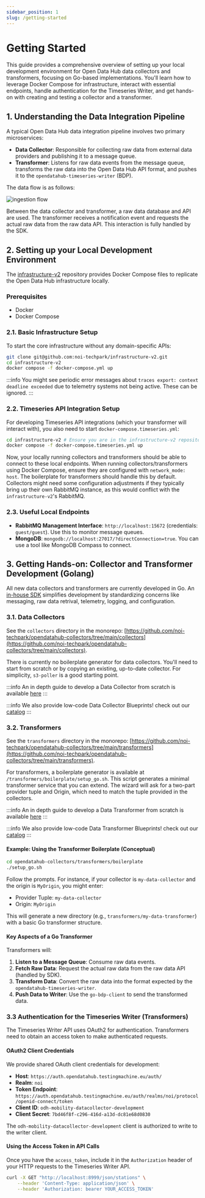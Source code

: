 ```yaml
---
sidebar_position: 1
slug: /getting-started
---
```


# Getting Started

This guide provides a comprehensive overview of setting up your local development environment for Open Data Hub data collectors and transformers, focusing on Go-based implementations. You'll learn how to leverage Docker Compose for infrastructure, interact with essential endpoints, handle authentication for the Timeseries Writer, and get hands-on with creating and testing a collector and a transformer.

## 1. Understanding the Data Integration Pipeline

A typical Open Data Hub data integration pipeline involves two primary microservices:

* **Data Collector**: Responsible for collecting raw data from external data providers and publishing it to a message queue.
* **Transformer**: Listens for raw data events from the message queue, transforms the raw data into the Open Data Hub API format, and pushes it to the `opendatahub-timeseries-writer` (BDP).

The data flow is as follows:

![ingestion flow](/img/documentation/ingestion-flow.svg)

Between the data collector and transformer, a raw data database and API are used. The transformer receives a notification event and requests the actual raw data from the raw data API. This interaction is fully handled by the SDK.

## 2. Setting up your Local Development Environment

The [infrastructure-v2](https://github.com/noi-techpark/infrastructure-v2) repository provides Docker Compose files to replicate the Open Data Hub infrastructure locally.

### Prerequisites

* Docker
* Docker Compose

### 2.1. Basic Infrastructure Setup

To start the core infrastructure without any domain-specific APIs:

```bash
git clone git@github.com:noi-techpark/infrastructure-v2.git
cd infrastructure-v2
docker compose -f docker-compose.yml up
````

:::info
You might see periodic error messages about `traces export: context deadline exceeded` due to telemetry systems not being active. These can be ignored.
:::

### 2.2. Timeseries API Integration Setup

For developing Timeseries API integrations (which your transformer will interact with), you also need to start `docker-compose.timeseries.yml`:

```bash
cd infrastructure-v2 # Ensure you are in the infrastructure-v2 repository
docker compose -f docker-compose.timeseries.yml up
```

Now, your locally running collectors and transformers should be able to connect to these local endpoints. When running collectors/transformers using Docker Compose, ensure they are configured with `network_mode: host`. The boilerplate for transformers should handle this by default. Collectors might need some configuration adjustments if they typically bring up their own RabbitMQ instance, as this would conflict with the `infrastructure-v2`'s RabbitMQ.

### 2.3. Useful Local Endpoints

  * **RabbitMQ Management Interface**: `http://localhost:15672` (credentials: `guest/guest`). Use this to monitor message queues.
  * **MongoDB**: `mongodb://localhost:27017/?directConnection=true`. You can use a tool like MongoDB Compass to connect.

## 3. Getting Hands-on: Collector and Transformer Development (Golang)

All new data collectors and transformers are currently developed in Go. An [in-house SDK](https://github.com/noi-techpark/opendatahub-go-sdk) simplifies development by standardizing concerns like messaging, raw data retrival, telemetry, logging, and configuration.

### 3.1. Data Collectors

See the `collectors` directory in the monorepo: [https://github.com/noi-techpark/opendatahub-collectors/tree/main/collectors](https://github.com/noi-techpark/opendatahub-collectors/tree/main/collectors).

There is currently no boilerplate generator for data collectors. You'll need to start from scratch or by copying an existing, up-to-date collector. For simplicity, `s3-poller` is a good starting point.

:::info
An in depth guide to develop a Data Collector from scratch is available [here](data-collector-from-scratch.mdx)
:::

:::info
We also provide low-code Data Collector Blueprints! check out our [catalog](category/data-collector-blueprints)
:::


### 3.2. Transformers

See the `transformers` directory in the monorepo: [https://github.com/noi-techpark/opendatahub-collectors/tree/main/transformers](https://github.com/noi-techpark/opendatahub-collectors/tree/main/transformers).

For transformers, a boilerplate generator is available at `/transformers/boilerplate/setup_go.sh`. This script generates a minimal transformer service that you can extend. The wizard will ask for a two-part provider tuple and Origin, which need to match the tuple provided in the collectors.

:::info
An in depth guide to develop a Data Transformer from scratch is available [here](data-transformer-from-scratch.mdx)
:::

:::info
We also provide low-code Data Transformer Blueprints! check out our [catalog](category/data-transformer-blueprints)
:::

#### Example: Using the Transformer Boilerplate (Conceptual)

```bash
cd opendatahub-collectors/transformers/boilerplate
./setup_go.sh
```

Follow the prompts. For instance, if your collector is `my-data-collector` and the origin is `MyOrigin`, you might enter:

  * Provider Tuple: `my-data-collector`
  * Origin: `MyOrigin`

This will generate a new directory (e.g., `transformers/my-data-transformer`) with a basic Go transformer structure.

#### Key Aspects of a Go Transformer

Transformers will:

1.  **Listen to a Message Queue**: Consume raw data events.
2.  **Fetch Raw Data**: Request the actual raw data from the raw data API (handled by SDK).
3.  **Transform Data**: Convert the raw data into the format expected by the `opendatahub-timeseries-writer`.
4.  **Push Data to Writer**: Use the `go-bdp-client` to send the transformed data.

### 3.3 Authentication for the Timeseries Writer (Transformers)

The Timeseries Writer API uses OAuth2 for authentication. Transformers need to obtain an access token to make authenticated requests.

#### OAuth2 Client Credentials

We provide shared OAuth client credentials for development:

  * **Host**: `https://auth.opendatahub.testingmachine.eu/auth/`
  * **Realm**: `noi`
  * **Token Endpoint**: `https://auth.opendatahub.testingmachine.eu/auth/realms/noi/protocol/openid-connect/token`
  * **Client ID**: `odh-mobility-datacollector-development`
  * **Client Secret**: `7bd46f8f-c296-416d-a13d-dc81e68d0830`

The `odh-mobility-datacollector-development` client is authorized to write to the writer client.

#### Using the Access Token in API Calls

Once you have the `access_token`, include it in the `Authorization` header of your HTTP requests to the Timeseries Writer API.

```bash
curl -X GET "http://localhost:8999/json/stations" \
    --header 'Content-Type: application/json' \
    --header 'Authorization: bearer YOUR_ACCESS_TOKEN'
```
